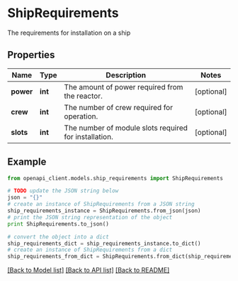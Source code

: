 # ShipRequirements

The requirements for installation on a ship

## Properties
Name | Type | Description | Notes
------------ | ------------- | ------------- | -------------
**power** | **int** | The amount of power required from the reactor. | [optional] 
**crew** | **int** | The number of crew required for operation. | [optional] 
**slots** | **int** | The number of module slots required for installation. | [optional] 

## Example

```python
from openapi_client.models.ship_requirements import ShipRequirements

# TODO update the JSON string below
json = "{}"
# create an instance of ShipRequirements from a JSON string
ship_requirements_instance = ShipRequirements.from_json(json)
# print the JSON string representation of the object
print ShipRequirements.to_json()

# convert the object into a dict
ship_requirements_dict = ship_requirements_instance.to_dict()
# create an instance of ShipRequirements from a dict
ship_requirements_from_dict = ShipRequirements.from_dict(ship_requirements_dict)
```
[[Back to Model list]](../README.md#documentation-for-models) [[Back to API list]](../README.md#documentation-for-api-endpoints) [[Back to README]](../README.md)


